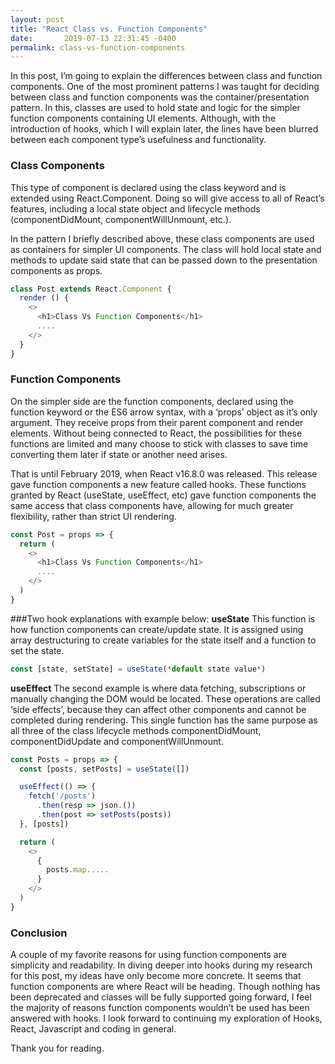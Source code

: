 ```yaml
---
layout: post
title: "React Class vs. Function Components"
date:       2019-07-13 22:31:45 -0400
permalink: class-vs-function-components
---
```


In this post, I’m going to explain the differences between class and function components. One of the most prominent patterns I was taught for deciding between class and function components was the container/presentation pattern. In this, classes are used to hold state and logic for the simpler function components containing UI elements. Although, with the introduction of hooks, which I will explain later, the lines have been blurred between each component type’s usefulness and functionality.

### Class Components

This type of component is declared using the class keyword and is extended using React.Component. Doing so will give access to all of React’s features, including a local state object and lifecycle methods (componentDidMount, componentWillUnmount, etc.).

In the pattern I briefly described above, these class components are used as containers for simpler UI components. The class will hold local state and methods to update said state that can be passed down to the presentation components as props.

```javascript
class Post extends React.Component {
  render () {
    <>
      <h1>Class Vs Function Components</h1>
      ....
    </>
  }
}
```

### Function Components

On the simpler side are the function components, declared using the function keyword or the ES6 arrow syntax, with a ‘props’ object as it’s only argument. They receive props from their parent component and render elements. Without being connected to React, the possibilities for these functions are limited and many choose to stick with classes to save time converting them later if state or another need arises.

That is until February 2019, when React v16.8.0 was released. This release gave function components a new feature called hooks. These functions granted by React (useState, useEffect, etc) gave function components the same access that class components have, allowing for much greater flexibility, rather than strict UI rendering.

```javascript
const Post = props => {
  return (
    <>
      <h1>Class Vs Function Components</h1>
      ....
    </>
  )
}
```

###Two hook explanations with example below:
**useState**
This function is how function components can create/update state. It is assigned using array destructuring to create variables for the state itself and a function to set the state.
```javascript
const [state, setState] = useState(*default state value*)
```

**useEffect**
The second example is where data fetching, subscriptions or manually changing the DOM would be located. These operations are called ‘side effects’, because they can affect other components and cannot be completed during rendering. This single function has the same purpose as all three of the class lifecycle methods componentDidMount, componentDidUpdate and componentWillUnmount.

```javascript
const Posts = props => {
  const [posts, setPosts] = useState([])

  useEffect(() => {
    fetch('/posts')
      .then(resp => json.())
      .then(post => setPosts(posts))
  }, [posts])

  return (
    <>
      {
        posts.map.....
      }
    </>
  )
}
```

### Conclusion
A couple of my favorite reasons for using function components are simplicity and readability.  In diving deeper into hooks during my research for this post, my ideas have only become more concrete. It seems that function components are where React will be heading. Though nothing has been deprecated and classes will be fully supported going forward, I feel the majority of reasons function components wouldn’t be used has been answered with hooks. I look forward to continuing my exploration of Hooks, React, Javascript and coding in general.

Thank you for reading.